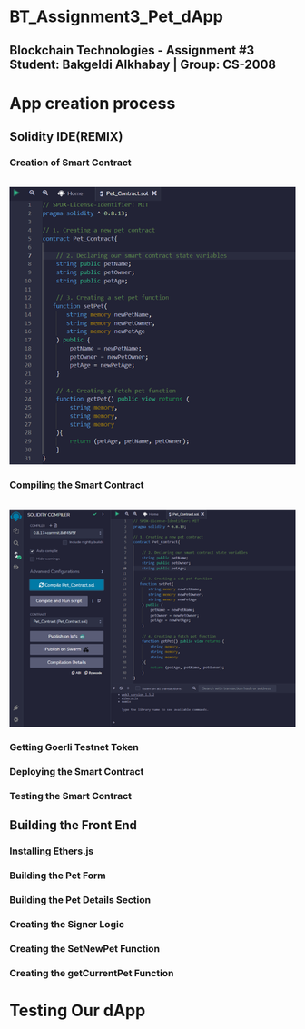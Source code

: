 # BT_Assignment3_Pet_dApp

## Blockchain Technologies - Assignment #3 Student: Bakgeldi Alkhabay | Group: CS-2008

# App creation process

## Solidity IDE(REMIX)

### Creation of Smart Contract
<br><img src="images/2.png">

### Compiling the Smart Contract
<br><img src="images/1.png">

### Getting Goerli Testnet Token

### Deploying the Smart Contract

### Testing the Smart Contract

## Building the Front End

### Installing Ethers.js

### Building the Pet Form

### Building the Pet Details Section

### Creating the Signer Logic

### Creating the SetNewPet Function

### Creating the getCurrentPet Function

# Testing Our dApp

